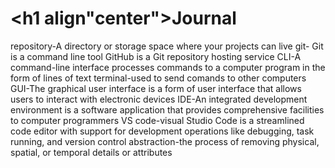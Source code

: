 # <h1 align"center">Journal</h1>

  repository-A directory or storage space where your projects can live
  git- Git is a command line tool
  GitHub is a Git repository hosting service
  CLI-A command-line interface processes commands to a computer program in the form of lines of text
  terminal-used to send comands to other computers
  GUI-The graphical user interface is a form of user interface that allows users to interact with electronic devices
  IDE-An integrated development environment is a software application that provides comprehensive facilities to computer programmers
  VS code-visual Studio Code is a streamlined code editor with support for development operations like debugging, task running, and version control
  abstraction-the process of removing physical, spatial, or temporal details or attributes
